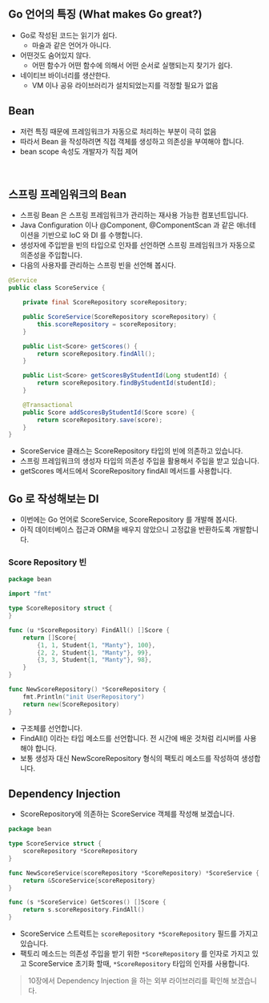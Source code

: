 ## Go 언어의 특징 (What makes Go great?)
* Go로 작성된 코드는 읽기가 쉽다.
  * 마술과 같은 언어가 아니다.
* 어떤것도 숨어있지 않다.
  * 어떤 함수가 어떤 함수에 의해서 어떤 순서로 실행되는지 찾기가 쉽다.
* 네이티브 바이너리를 생산한다.
  * VM 이나 공유 라이브러리가 설치되었는지를 걱정할 필요가 없음

## Bean
* 저런 특징 때문에 프레임워크가 자동으로 처리하는 부분이 극히 없음
* 따라서 Bean 을 작성하려면 직접 객체를 생성하고 의존성을 부여해야 합니다.
* bean scope 속성도 개발자가 직접 제어
<br />

## 스프링 프레임워크의 Bean
* 스프링 Bean 은 스프링 프레임워크가 관리하는 재사용 가능한 컴포넌트입니다. 
* Java Configuration 이나 @Component, @ComponentScan 과 같은 애너테이션을 기반으로 IoC 와 DI 를 수행합니다.
* 생성자에 주입받을 빈의 타입으로 인자를 선언하면 스프링 프레임워크가 자동으로 의존성을 주입합니다. 
* 다음의 사용자를 관리하는 스프링 빈을 선언해 봅시다. 
```java
@Service
public class ScoreService {

    private final ScoreRepository scoreRepository;

    public ScoreService(ScoreRepository scoreRepository) {
        this.scoreRepository = scoreRepository;
    }

    public List<Score> getScores() {
        return scoreRepository.findAll();
    }

    public List<Score> getScoresByStudentId(Long studentId) {
        return scoreRepository.findByStudentId(studentId);
    }

    @Transactional
    public Score addScoresByStudentId(Score score) {
        return scoreRepository.save(score);
    }
}
```
* ScoreService 클래스는 ScoreRepository 타입의 빈에 의존하고 있습니다. 
* 스프링 프레임워크의 생성자 타입의 의존성 주입을 활용해서 주입을 받고 있습니다. 
* getScores 메서드에서 ScoreRepository findAll 메서드를 사용합니다.

## Go 로 작성해보는 DI
* 이번에는 Go 언어로 ScoreService, ScoreRepository 를 개발해 봅시다.
* 아직 데이터베이스 접근과 ORM을 배우지 않았으니 고정값을 반환하도록 개발합니다.


### Score Repository 빈
```go
package bean

import "fmt"

type ScoreRepository struct {
}

func (u *ScoreRepository) FindAll() []Score {
    return []Score{
        {1, 1, Student{1, "Manty"}, 100},
        {2, 2, Student{1, "Manty"}, 99},
        {3, 3, Student{1, "Manty"}, 98},
    }
}

func NewScoreRepository() *ScoreRepository {
    fmt.Println("init UserRepository")
    return new(ScoreRepository)
}
```

* 구조체를 선언합니다. 
* FindAll() 이라는 타입 메소드를 선언합니다. 전 시간에 배운 것처럼 리시버를 사용해야 합니다. 
* 보통 생성자 대신 NewScoreRepository 형식의 팩토리 메소드를 작성하여 생성합니다.

## Dependency Injection
* ScoreRepository에 의존하는 ScoreService 객체를 작성해 보겠습니다. 
```go
package bean

type ScoreService struct {
    scoreRepository *ScoreRepository
}

func NewScoreService(scoreRepository *ScoreRepository) *ScoreService {
    return &ScoreService{scoreRepository}
}

func (s *ScoreService) GetScores() []Score {
    return s.scoreRepository.FindAll()
}

```

* ScoreService 스트럭트는 `scoreRepository *ScoreRepository` 필드를 가지고 있습니다. 
* 팩토리 메소드는 의존성 주입을 받기 위한 `*ScoreRepository` 를 인자로 가지고 있고 ScoreService 초기화 할때, `*ScoreRepository` 타입의 인자를 사용합니다.


> 10장에서 Dependency Injection 을 하는 외부 라이브러리를 확인해 보겠습니다. 
